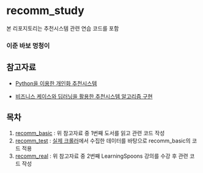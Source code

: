 # recomm_study

본 리포지토리는 추천시스템 관련 연습 코드를 포함



### 이준 바보 멍청이


## 참고자료

- [Python을 이용한 개인화 추천시스템](http://www.crbooks.co.kr/02_book/?mcode=0402020000&page=1&kind=all&keyword=%EA%B0%9C%EC%9D%B8%ED%99%94+%EC%B6%94%EC%B2%9C+%EC%8B%9C%EC%8A%A4%ED%85%9C&mode=2&no=531)

- [비즈니스 케이스와 딥러닝을 활용한 추천시스템 알고리즘 구현](https://learningspoons.com/course/detail/recommendation/)

## 목차
1. [recomm_basic](/recomm_basic) : 위 참고자료 중 1번째 도서를 읽고 관련 코드 작성
2. [recomm_test](/recomm_test) : [실제 크롤러](https://github.com/dyryu1208/amazon_crawler_2.0)에서 수집한 데이터를 바탕으로 recomm_basic의 코드 적용
3. [recomm_real](/recomm_real) : 위 참고자료 중 2번째 LearningSpoons 강의를 수강 후 관련 코드 작성